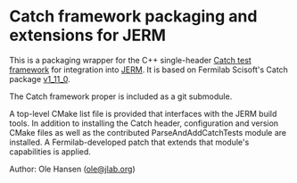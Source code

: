 Catch framework packaging and extensions for JERM
=================================================

This is a packaging wrapper for the C++ single-header
[Catch test framework](https://github.com/catchorg/Catch2) for
integration into [JERM](https://github.com/JeffersonLab/JERM).
It is based on Fermilab Scisoft's Catch package
[v1\_11\_0](https://scisoft.fnal.gov/scisoft/packages/catch).

The Catch framework proper is included as a git submodule.

A top-level CMake list file is provided that interfaces with the
JERM build tools.
In addition to installing the Catch header, configuration and
version CMake files as well as the contributed ParseAndAddCatchTests
module are installed. A Fermilab-developed patch that extends that module's
capabilities is applied.

Author:  Ole Hansen (ole@jlab.org)
